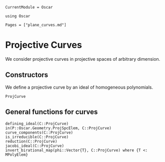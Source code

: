 ```@meta
CurrentModule = Oscar
```

```@setup oscar
using Oscar
```

```@contents
Pages = ["plane_curves.md"]
```


# Projective Curves

We consider projective curves in projective spaces of arbitrary dimension.

## Constructors

We define a projective curve by an ideal of homogeneous polynomials.

```@docs
ProjCurve
```

## General functions for curves

```@docs
defining_ideal(C::ProjCurve)
in(P::Oscar.Geometry.ProjSpcElem, C::ProjCurve)
curve_components(C::ProjCurve)
is_irreducible(C::ProjCurve)
reduction(C::ProjCurve)
jacobi_ideal(C::ProjCurve)
invert_birational_map(phi::Vector{T}, C::ProjCurve) where {T <: MPolyElem}
```
